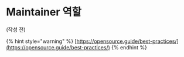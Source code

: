 # Maintainer 역할

\(작성 전\)

{% hint style="warning" %}
[https://opensource.guide/best-practices/](https://opensource.guide/best-practices/)
{% endhint %}



